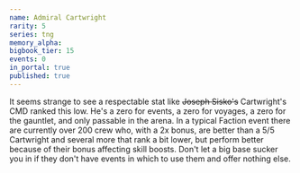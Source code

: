 ```yaml
---
name: Admiral Cartwright
rarity: 5
series: tng
memory_alpha:
bigbook_tier: 15
events: 0
in_portal: true
published: true
---
```


 It seems strange to see a respectable stat like ~~Joseph Sisko's~~ Cartwright's CMD ranked this low. He's a zero for events, a zero for voyages, a zero for the gauntlet, and only passable in the arena. In a typical Faction event there are currently over 200 crew who, with a 2x bonus, are better than a 5/5 Cartwright and several more that rank a bit lower, but perform better because of their bonus affecting skill boosts. Don't let a big base sucker you in if they don't have events in which to use them and offer nothing else. 
